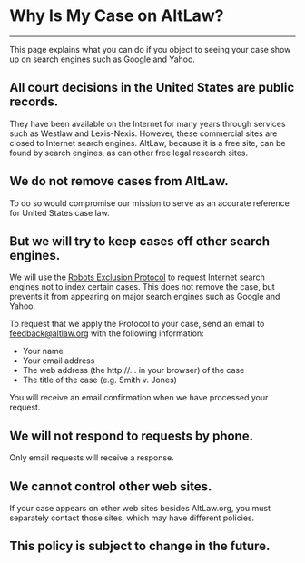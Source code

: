 # Why Is My Case on AltLaw?

---

This page explains what you can do if you object to seeing your case
show up on search engines such as Google and Yahoo.

## All court decisions in the United States are public records.

They have been available on the Internet for many years through
services such as Westlaw and Lexis-Nexis.  However, these commercial
sites are closed to Internet search engines.  AltLaw, because it is
a free site, can be found by search engines, as can other free legal
research sites.

## We do not remove cases from AltLaw.

To do so would compromise our mission to serve as an accurate
reference for United States case law.

## But we will try to keep cases off other search engines.

We will use the [Robots Exclusion Protocol](http://www.robotstxt.org/) 
to request Internet search engines not to index certain cases.  This
does not remove the case, but prevents it from appearing on major
search engines such as Google and Yahoo.

To request that we apply the Protocol to your case, send an email to
<feedback@altlaw.org> with the following information:

* Your name
* Your email address
* The web address (the http://... in your browser) of the case
* The title of the case (e.g. Smith v. Jones)

You will receive an email confirmation when we have processed your
request.

## We will not respond to requests by phone.

Only email requests will receive a response.

## We cannot control other web sites.

If your case appears on other web sites besides AltLaw.org, you must
separately contact those sites, which may have different policies.

## This policy is subject to change in the future.
